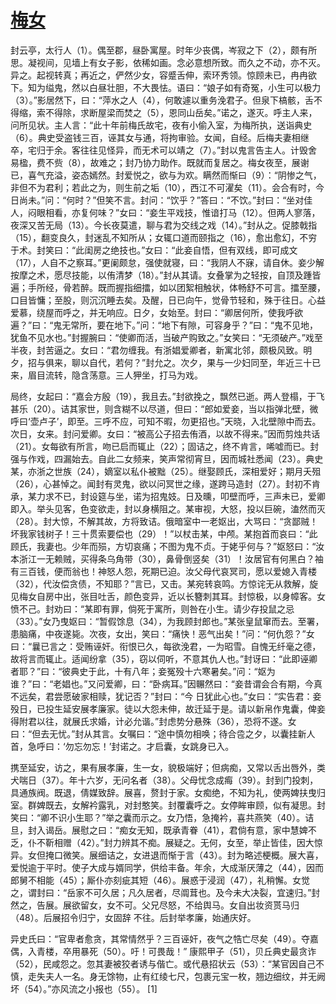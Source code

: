 # [梅女](https://baike.baidu.com/item/%E6%A2%85%E5%A5%B3/10547039?fr=aladdin)

封云亭，太行人（1）。偶至郡，昼卧寓屋。时年少丧偶，岑寂之下（2），颇有所思。凝视间，见墙上有女子影，依稀如画。念必意想所致。而久之不动，亦不灭。异之。起视转真；再近之，俨然少女，容蹙舌伸，索环秀领。惊顾未已，冉冉欲下。知为缢鬼，然以白昼壮胆，不大畏怯。语曰：“娘子如有奇冤，小生可以极力（3）。”影居然下，曰：“萍水之人（4），何敢遽以重务浼君子。但泉下槁骸，舌不得缩，索不得除，求断屋梁而焚之（5），恩同山岳矣。”诺之，遂灭。呼主人来，问所见状。主人言：“此十年前梅氏故宅，夜有小偷入室，为梅所执，送诣典史（6）。典史受盗钱三百，诬其女与通，将拘审验。女闻，自经。后梅夫妻相继卒，宅归于余。客往往见怪异，而无术可以靖之（7）。”封以鬼言告主人。计毁舍易楹，费不赀（8），故难之；封乃协力助作。既就而复居之。梅女夜至，展谢已，喜气充溢，姿态嫣然。封爱悦之，欲与为欢。瞒然而惭曰（9）：“阴惨之气，非但不为君利；若此之为，则生前之垢（10），西江不可濯矣（11）。会合有时，今 日尚未。”问：“何时？”但笑不言。封问：“饮乎？”答曰：“不饮。”封曰：“坐对佳人，闷眼相看，亦复何味？”女曰：“妾生平戏技，惟谙打马（12）。但两人寥落，夜深又苦无局（13）。今长夜莫遣，聊与君为交线之戏（14）。”封从之。促膝戟指（15），翻变良久，封迷乱不知所从；女辄口道而颐指之（16），愈出愈幻，不穷于术。封笑曰：“此闺房之绝技也。”女曰：“此妾自悟，但有双线，即可成文（17），人自不之察耳。”更阑颇怠，强使就寝，曰：“我阴人不寐，请自休。妾少解按摩之术，愿尽技能，以侑清梦（18）。”封从其请。女叠掌为之轻按，自顶及踵皆遍；手所经，骨若醉。既而握指细擂，如以团絮相触状，体畅舒不可言。擂至腰，口目皆慵；至股，则沉沉睡去矣。及醒，日已向午，觉骨节轻和，殊于往日。心益爱慕，绕屋而呼之，并无响应。日夕，女始至。封曰：“卿居何所，使我呼欲遍？”曰：“鬼无常所，要在地下。”问：“地下有隙，可容身乎？”曰：“鬼不见地，犹鱼不见水也。”封握腕曰：“使卿而活，当破产购致之。”女笑曰：“无须破产。”戏至半夜，封苦逼之。女曰：“君勿缠我。有浙娼爱卿者，新寓北邻，颇极风致。明夕，招与俱来，聊以自代，若何？”封允之。次夕，果与一少妇同至，年近三十已来，眉目流转，隐含荡意。三人狎坐，打马为戏。

局终，女起曰：“嘉会方殷（19），我且去。”封欲挽之，飘然已逝。两人登榻，于飞甚乐（20）。诘其家世，则含糊不以尽道，但曰：“郎如爱妾，当以指弹北壁，微呼曰‘壶卢子’，即至。三呼不应，可知不暇，勿更招也。”天晓，入北壁隙中而去。次日，女来。封问爱卿。女曰：“被高公子招去侑酒，以故不得来。”因而剪烛共话（21）。女每欲有所言，吻已启而辄止（22）；固诘之，终不肯言，唏嘘而已。封强与作戏，四漏始去。自此二女频来，笑声常彻宵旦，因而城社悉闻（23）。典史某，亦浙之世族（24），嫡室以私仆被黜（25）。继娶顾氏，深相爱好；期月夭殂（26），心甚悼之。闻封有灵鬼，欲以问冥世之缘，遂跨马造封（27）。封初不肯承，某力求不已，封设筵与坐，诺为招鬼妓。日及曛，叩壁而呼，三声未已，爱卿即入。举头见客，色变欲走，封以身横阻之。某审视，大怒，投以巨碗，溘然而灭（28）。封大惊，不解其故，方将致诘。俄暗室中一老妪出，大骂曰：“贪鄙贼！坏我家钱树子！三十贯索要偿也（29）！”以杖击某，中颅。某抱首而哀曰：“此顾氏，我妻也。少年而殒，方切哀痛；不图为鬼不贞。于姥乎何与？”妪怒曰：“汝本浙江一无赖贼，买得条乌角带（30），鼻骨倒竖矣（31）！汝居官有何黑白？袖有三百钱，便而翁也！神怒人怨，死期已迫。汝父母代哀冥司，愿以爱媳入青楼（32），代汝偿贪债，不知耶？”言已，又击。某宛转哀鸣。方惊诧无从救解，旋见梅女自房中出，张目吐舌，颜色变异，近以长簪刺其耳。封惊极，以身幛客。女愤不己。封劝曰：“某即有罪，倘死于寓所，则咎在小生。请少存投鼠之忌（33）。”女乃曳妪曰：“暂假馀息（34），为我顾封郎也。”某张皇鼠窜而去。至署，患脑痛，中夜遂毙。次夜，女出，笑曰：“痛快！恶气出矣！”问：“何仇怨？”女曰：“曩已言之：受贿诬奸。衔恨已久，每欲浼君，一为昭雪。自愧无纤毫之德，故将言而辄止。适闻纷拿（35），窃以伺听，不意其仇人也。”封讶曰：“此即诬卿者耶？”曰：“彼典史于此，十有八年；妾冤殁十六寒暑矣。”问：“妪为谁？”曰：“老娼也。”又问爱卿，曰：“卧病耳。”因冁然曰：“妾昔谓会合有期，今真不远矣，君尝愿破家相赎，犹记否？”封曰：“今 日犹此心也。”女曰：“实告君：妾殁日，已投生延安展孝廉家。徒以大怨未伸，故迁延于是。请以新帛作鬼囊，俾妾得附君以往，就展氏求婚，计必允谐。”封虑势分悬殊（36），恐将不遂。女曰：“但去无忧。”封从其言。女嘱曰：“途中慎勿相唤；待合卺之夕，以囊挂新人首，急呼曰：‘勿忘勿忘！’封诺之。才启囊，女跳身已入。

携至延安，访之，果有展孝廉，生一女，貌极端好；但病痴，又常以舌出唇外，类犬喘日（37）。年十六岁，无问名者（38）。父母忧念成痗（39）。封到门投刺，具通族阀。既退，倩媒致辞。展喜，赘封于家。女痴绝，不知为礼，使两婢扶曳归室。群婢既去，女解衿露乳，对封憨笑。封覆囊呼之。女停眸审顾，似有凝思。封笑曰：“卿不识小生耶？”举之囊而示之。女乃悟，急掩衿，喜共燕笑（40）。诘旦，封入谒岳。展慰之曰：“痴女无知，既承青眷（41），君倘有意，家中慧婢不乏，仆不靳相赠（42）。”封力辨其不痴。展疑之。无何，女至，举止皆佳，因大惊异。女但掩口微笑。展细诘之，女进退而惭于言（43）。封为略述梗概。展大喜，爱悦逾于平时。使子大成与婿同学，供给丰备。年余，大成渐厌薄之（44），因而郎舅不相能（45）；厮仆亦刻疵其短（46）。展惑于浸润（47），礼稍懈。女觉之，谓封曰：“岳家不可久居；凡久居者，尽阘茸也。及今未大决裂，宜速归。”封然之，告展。展欲留女，女不可。父兄尽怒，不给舆马。女自出妆资贳马归（48）。后展招令归宁，女固辞 不往。后封举孝廉，始通庆好。

异史氏曰：“官卑者愈贪，其常情然乎？三百诬奸，夜气之牿亡尽矣（49）。夺嘉偶，入青楼，卒用暴死（50）。吁！可畏哉！”
康熙甲子（51），贝丘典史最贪诈（52），民咸怨之。忽其妻被狡者诱与偕亡。或代悬招状云（53）：“某官因自己不慎，走失夫人一名。身无馀物，止有红绫七尺，包裹元宝一枚，翘边细纹，并无阙坏（54）。”亦风流之小报也（55）。 [1]

